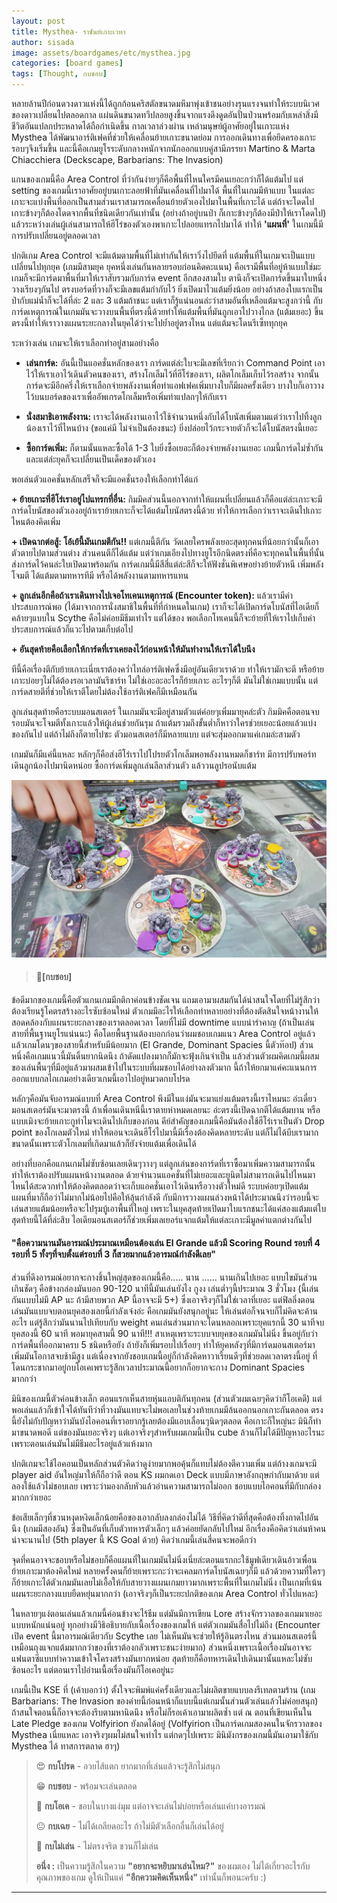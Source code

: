 ```yaml
---
layout: post
title: Mysthea- ราชันย์เกาะเวหา
author: sisada
image: assets/boardgames/etc/mysthea.jpg
categories: [board games]
tags: [Thought, กบชอบ]
---
```

หลายล้านปีก่อนดวงดาวแห่งนี้ได้ถูกก้อนคริสตัลขนาดมหึมาพุ่งเข้าชนอย่างรุนแรงจนทำให้ระบบนิเวศของดาวเปลี่ยนไปตลอดกาล แผ่นดินขนาดทวีปลอยสูงขึ้นจากแรงดึงดูดอันปั่นป่วนพร้อมกับเหล่าสิ่งมีชีวิตอันแปลกประหลาดได้ถือกำเนิดขึ้น กาลเวลาล่วงผ่าน เหล่ามนุษย์ผู้อาศัยอยู่ในเกาะแห่ง Mysthea ได้พัฒนาอาร์ติเฟคที่ช่วยให้เคลื่อนย้ายเกาะขนาดย่อม การออกเดินทางเพื่อยึดครองเกาะรอบๆจึงเริ่มขึ้น และนี้คือเกมยูโรระดับกลางหนักจากนักออกแบบคู่สามีภรรยา Martino & Marta Chiacchiera (Deckscape, Barbarians: The Invasion)

แกนของเกมนี้คือ Area Control ที่ว่ากันง่ายๆก็คือพื้นที่ไหนใครมีคนเยอะกว่าก็ได้แต้มไป แต่ setting ของเกมนี้เราอาศัยอยู่บนเกาะลอยฟ้าที่มันเคลื่อนที่ไปมาได้ พื้นที่ในเกมมีห้าแบบ ในแต่ละเกาะจะแบ่งพื้นที่ออกเป็นสามส่วนเราสามารถเคลื่อนย้ายตัวเองไปมาในพื้นที่เกาะได้ แต่ถ้าจะโดดไปเกาะข้างๆก็ต้องโดดจากพื้นที่ชนิดเดียวกันเท่านั้น (อย่างถ้าอยู่บนป่า ก็เกาะข้างๆก็ต้องมีป่าให้เราโดดไป) แล้วระหว่างเล่นผู้เล่นสามารถให้ฮีโร่ของตัวเองพาเกาะไปลอยแทรกไปมาได้ ทำให้ **'แผนที่'** ในเกมนี้มีการปรับเปลี่ยนอยู่ตลอดเวลา

ปกติเกม Area Control จะมีแต้มตามพื้นที่ไม่เท่ากันให้เราวิ่งไปยึดที่ แต้มพื้นที่ในเกมจะเป็นแบบเปลี่ยนไปทุกยุค (เกมมีสามยุค ยุคหนึ่งเล่นกันหลายรอบก่อนคิดคะแนน) คือเรามีพื้นที่อยู่ห้าแบบใช่มะ เกมก็จะมีการ์ดมาพื้นที่มาให้เราสับรวมกับการ์ด event อีกสองสามใบ ตานึงก็จะเปิดการ์ดขึ้นมาใบหนึ่งวางเรียงๆกันไป ตรงบอร์ดที่วางก็จะมีเลขแต้มกำกับไว้ ยิ่งเปิดมาไวแต้มยิ่งน้อย อย่างถ้าสองใบแรกเป็นป่ากับแม่น้ำก็จะได้ที่ล่ะ 2 และ 3 แต้มถ้าชนะ แต่เราก็รู้แน่นอนล่ะว่าสามอันที่เหลือแต้มจะสูงกว่านี้ กับการ์ดเหตุการณ์ในเกมมันจะวางบนพื้นที่ตรงนี้ด้วยทำให้แต้มพื้นที่มันถูกเอาไปวางไกล (แต้มเยอะ) ขึ้น ตรงนี้ทำให้เราวางแผนระยะกลางในยุคได้ว่าจะไปย้ำอยู่ตรงไหน แต่แต้มจะโดนรีเซ็ททุกยุค


ระหว่างเล่น เกมจะให้เราเลือกทำอยู่สามอย่างคือ

+ **เล่นการ์ด:** อันนี้เป็นแอคชั่นหลักของเรา การ์ดแต่ล่ะใบจะมีเลขที่เรียกว่า Command Point เอาไว้ให้เราเอาไว้เดินตัวคนของเรา, สร้างโกเล็มไว้ที่ฮีโร่ของเรา, ผลิตโกเล็มเก็บไว้รอสร้าง จากนั้นการ์ดจะมีอีกครึ่งให้เราเลือกจ่ายพลังงานเพื่อทำแอฟเฟคเพิ่มบางใบก็มีผลครั้งเดียว บางใบก็เอาวางไว้บนบอร์ดของเราเพื่ออัพเกรดโกเล็มหรือเพิ่มท่าแปลกๆให้กับเรา

+ **นั่งสมาธิเอาพลังงาน:** เราจะได้พลังงานเอาไว้ใช้จำนวนหนึ่งกับได้โบนัสเพิ่มตามแต่ว่าเราไปทิ้งลูกน้องเราไว้ที่ไหนบ้าง (ขอแค่มี ไม่จำเป็นต้องชนะ) ยิ่งปล่อยไว้กระจายตัวก็จะได้โบนัสตรงนี้เยอะ

+ **ซื้อการ์ดเพิ่ม:** ก็ตามนั้นแหละซื้อได้ 1-3 ใบยิ่งซื้อเยอะก็ต้องจ่ายพลังงานเยอะ เกมนี้การ์ดไม่ซ้ำกันและแต่ล่ะยุคก็จะเปลี่ยนเป็นเด็คของตัวเอง

พอเล่นตัวแอคชั่นหลักเสร็จก็จะมีแอคชั่นรองให้เลือกทำได้แก่

**+ ย้ายเกาะที่ฮีโร่เราอยู่ไปแทรกที่อื่น:** กิมมิคส่วนนี้นอกจากทำให้แผนที่เปลี่ยนแล้วก็คือแต่ล่ะเกาะจะมีการ์ดโบนัสของตัวเองอยู่ถ้าเราย้ายเกาะก็จะได้แต้มโบนัสตรงนี้ด้วย ทำให้การเลือกว่าเราจะเดินไปเกาะไหนต้องคิดเพิ่ม

**+ เปิดฉากต่อสู้: โอ้เย้นี้มันเกมตีกัน!!** แต่เกมนี้ตีกัน วัดเลยใครพลังเยอะสุดทุกคนที่น้อยกว่านั้นก็เอาตัวตายไปตามส่วนต่าง ส่วนคนตีก็ได้แต้ม แต่ว่าเกมเอียงไปทางยูโรอีกนิดตรงที่คือจะทุกคนในพื้นที่นั้นส่งการ์ดไว้คนล่ะใบเปิดมาพร้อมกัน การ์ดเกมนี้มีสีสี่แต่ล่ะสีก็จะให้ฟังชั่นพิเศษอย่างย้ายตัวหนี เพิ่มพลังโจมตี ได้แต้มตามทหารทีมี หรือได้พลังงานตามทหารแทน

**+ ลูกเล่นอีกคือถ้าเราเดินทางไปเจอโทเคนเหตุการณ์ (Encounter token):** แล้วเรามีค่าประสบการณ์พอ (ได้มาจากการนั่งสมาธิในพื้นที่ที่กำหนดในเกม) เราก็จะได้เปิดการ์ดโบนัสที่ไอเดียก็คล้ายๆแบบใน Scythe คือไม่ค่อยมีธีมเท่าไร แต่ได้ของ พอเลือกโทเคนนี้ก็จะย้ายที่ให้เราไปเก็บค่าประสบการณ์แล้วก็แวะไปตามเก็บต่อไป

**+ อันสุดท้ายคือเลือกให้การ์ดที่เราเคยลงไว้ก่อนหน้าให้มันทำงานให้เราได้ใบนึง**

ทีนี้คือเรื่องตีกับย้ายเกาะเนี่ยเราต้องคว่ำไทล์อาร์ติเฟคซึ่งมีอยู่อันเดียวเราด้วย ทำให้เรามักจะตี หรือย้ายเกาะบ่อยๆไม่ได้ต้องรอเวลามันรีชาร์ท ไม่ใช่เอะอะอะไรก็ย้ายเกาะ อะไรๆก็ตี มันไม่ใช่เกมแบบนั้น แต่การ์ดสายตีที่ช่วยให้เราตีโดยไม่ต้องใช้อาร์ติเฟคก็มีเหมือนกัน

ลูกเล่นสุดท้ายคือระบบมอนสเตอร์ ในเกมมันจะมีอยู่สามตัวแต่ค่อยๆเพิ่มมายุคล่ะตัว กิมมิคคือตอนจบรอบมันจะโจมตีทั้งเกาะแล้วให้ผู้เล่นช่วยกันรุม ถ้าแต้มรวมถึงขั้นต่ำก็หาว่าใครช่วยเยอะน้อยแล้วแบ่งของกันไป แต่ถ้าไม่ถึงก็ตายไปซะ ตัวมอนสเตอร์ก็มีหลายแบบ แต่จะสุ่มออกมาแค่เกมล่ะสามตัว

เกมมันก็มีแค่นี้แหละ หลักๆก็คือส่งฮีโร่เราไปโปรยตัวโกเล็มพอพลังงานหมดก็ชาร์ท มีการปรับพอร์ทเดินลูกน้องไปมานิดหน่อย ซื้อการ์ดเพิ่มลูกเล่นลีลาส่วนตัว แล้ววนลูปรอนับแต้ม

![alt tag](/assets/boardgames/etc/mystha-2.jpg)

> #### 🐸[กบชอบ]


ข้อดีมากของเกมนี้คือตัวแกนเกมมีกติกาค่อนข้างชัดเจน แถมเอามาผสมกันได้น่าสนใจโดยที่ไม่รู้สึกว่าต้องเรียนรู้โคตรสร้างอะไรซับซ้อนใหม่ ตัวเกมมีอะไรให้เลือกทำหลายอย่างที่ต้องตัดสินใจหน้างานให้สอดคล้องกับแผนระยะกลางของเราตลอดเวลา โดยที่ไม่มี downtime แบบน่ารำคาญ (ถ้าเป็นเล่นสายที่พื้นฐานยูโรแน่นนะ) คือโดยพื้นฐานต้องบอกก่อนว่าผมชอบเกมแนว Area Control อยู่แล้ว แล้วเกมโดนๆของสายนี้สำหรับมีน้อยมาก (El Grande, Dominant Spacies นี้ตัวท๊อป) ส่วนหนึ่งคือเกมแนวนี้มันดิ้นยากนิดนึง ถ้าดัดแปลงมากก็มักจะฟุ้งเกินจำเป็น แล้วส่วนตัวผมคิดเกมนี้ผสมของเล่นพื้นๆที่มีอยู่แล้วมาผสมเข้าไปในระบบที่ผมชอบได้อย่างลงตัวมาก นี้ถ้าให้ยกมาแค่คะแนนการออกแบบกลไกเกมอย่างเดียวเกมนี้เอาไปอยู่หมวดกบโปรด

หลักๆคือมันจับอารมณ์แบบที่ Area Control พึงมีในแง่มันจะมาแย่งแต้มตรงนี้เราไหมนะ อ่ะเดี๋ยวมอนสเตอร์มันจะมาตรงนี้ ถ้าเพื่อนเดินหนีนี้เราตายห่าหมดเลยนะ อ่ะตรงนี้เปิดฉากตีได้แต้มบาน หรือแบบเมิงจะย้ายเกาะกูทำไมจะเดินไปเก็บของก่อน คีย์สำคัญของเกมนี้คือมันต้องใช้ฮีโร่เราเป็นตัว Drop point ของโกเลมตัวใหม่ ทำให้ตอนจะเดินฮีโร่ไปมานี้มีเรื่องต้องคิดหลายระดับ แต่ก็ไม่ได้บีบเรามากขนาดนั้นเพราะตัวโกเลมที่เกิดมาแล้วก็ยังจ่ายแต้มเพื่อเดินได้

อย่างที่บอกคือแกนเกมไม่ซับซ้อนเลยเดินๆวางๆ แต่ลูกเล่นของการ์ดที่เราซื้อมาเพิ่มความสามารถนั้นทำให้เราต้องปรับแผนหน้างานตลอด ด้วยจำนวนแอคชั่นที่ไม่เยอะและยูนิตไม่สามารถเดินไปไหนมาไหนได้สะดวกทำให้ต้องคิดตลอดว่าจะเก็บแอคชั่นเอาไว้เดินหรือวางตัวใหม่ดี ระบบค่อยๆเปิดแต้มแผนที่มาก็ถือว่าไม่มากไม่น้อยไปคือให้ลุ้นกำลังดี กับมีการวางแผนล่วงหน้าได้ประมาณนึงว่ารอบนี้จะเล่นสายแต้มน้อยหรือจะไปรุมบู้เอาพื้นที่ใหญ่ เพราะในยุคสุดท้ายเปิดมาใบแรกชนะได้แค่สองแต้มแต่ใบสุดท้ายนี้ได้ที่ล่ะสิบ ไอเดียมอนสเตอร์ก็ช่วยเพิ่มเลเยอร์แจกแต้มให้แต่ละเกาะมีมูลค่าแตกต่างกันไป
#### "คือความนานมันอารมณ์ประมาณเหมือนต้องเล่น El Grande แล้วมี Scoring Round รอบที่ 4 รอบที่ 5 ทั้งๆที่จบตั้งแต่รอบที่ 3 ก็สวยมากแล้วอารมณ์กำลังดีเลย"


ส่วนที่ดึงอารมณ์อยากจะกางชิ้นใหญ่สุดของเกมนี้คือ..... นาน ...... นานเกินไปเยอะ แบบไขมันส่วนเกินชัดๆ คือข้างกล่องมันบอก 90-120 นาทีนี้มันเล่นยังไง กูงง เล่นต่ำๆนี้ประมาณ 3 ชั่วโมง (นี้เล่นกันแบบไม่มี AP นะ ถ้ามีสายพวก AP นี้อาจจะมี 5+) ซึ่งเอาจริงๆก็ไม่ใช่เวลาที่เยอะ แต่ฟิลลิ่งตอนเล่นมันแบบจบตอนยุคสองเลยนี้กำลังเจ๋งอ่ะ คือเกมมันยังสนุกอยู่นะ ให้เล่นต่อก็จนจบก็ไม่คิดจะค้านอะไร แต่รู้สึกว่ามันนานไปเทียบกับ weight คนเล่นส่วนมากจะโดนหลอกเพราะยุคแรกนี้ 30 นาทีจบ ยุคสองนี้ 60 นาที พอมายุคสามนี้ 90 นาที!!! สาเหตุเพราะระบบจบยุคของเกมมันไม่นิ่ง ขึ้นอยู่กับว่าการ์ดพื้นที่ออกมาครบ 5 ชนิดหรือยัง ถ้ายังก็เพิ่มรอบไปเรื่อยๆ ทำให้ยุคหลังๆที่มีการ์ดมอนสเตอร์มาเพิ่มมันโอกาสจบช้ามีสูง แต่เนื่องจากยังชอบเกมนี้อยู่ก็กำลังคิดหาวาเรี้ยนดีๆที่ช่วยลดเวลาตรงนี้อยู่ ที่โดนกระชากมาอยู่กบโอเคเพราะรู้สึกเวลาประมาณนี้อยากก็อยากจะกาง Dominant Spacies มากกว่า


มินิของเกมนี้ตัวค่อนข้างเล็ก ตอนแรกเห็นสายหุ่นแอบติกันทุกคน (ส่วนตัวผมเฉยๆคิดว่าก็โอเคดี) แต่พอเล่นแล้วก็เข้าใจได้ทันทีว่าที่วางมันแทบจะไม่พอเลยในช่วงท้ายเกมมีล้นออกนอกเกาะกันตลอด ตรงนี้ยังไม่กับปัญหาว่ามันบังไอคอนที่เราอยากรู้เลยต้องมีแอบเลื่อนๆนิดๆตลอด คือเกาะก็ใหญ่นะ มินิก็ทำมาขนาดพอดี แต่ของมันเยอะจริงๆ แต่เอาจริงๆสำหรับผมเกมนี้เป็น cube ล้วนก็ไม่ได้มีปัญหาอะไรนะเพราะตอนเล่นมันไม่มีธีมอะไรอยู่แล้วแห้งมาก

ปกติเกมจะใช้ไอคอนเป็นหลักส่วนตัวคิดว่าดูง่ายมากพอคุ้นก็แทบไม่ต้องตีความเพิ่ม แต่ถ้างงเกมจะมี player aid อันใหญ่มาให้ก็ถือว่าดี ตอน KS ผมกดเอา Deck แบบมีภาษาอังกฤษกำกับมาด้วย แต่ลองใช้แล้วไม่ชอบเลย เพราะว่ามองกลับหัวแล้วอ่านความสามารถไม่ออก ชอบแบบไอคอนที่มีกับกล่องมากกว่าเยอะ

ข้อเสียเล็กๆที่ชวนหงุดหงิดเล็กน้อยคือของเอากลับลงกล่องไม่ได้ วิธีที่คิดว่าดีที่สุดคือต้องทิ้งถาดไปอันนึง (เกมมีสองอัน) ซึ่งเป็นอันที่เก็บตัวทหารตัวเล็กๆ แล้วค่อยยัดกลับไปใหม่ อีกเรื่องคือคิดว่าเล่นห้าคนน่าจะนานไป (5th player นี้ KS Goal ด้วย) คิดว่าเกมนี้เล่นสี่คนจะพอดีกว่า

จุดที่คนอาจจะชอบหรือไม่ชอบก็คือแผนที่ในเกมมันไม่นิ่งเนี่ยล่ะตอนแรกกะใช้มูฟเดียวเดินอ้าวเพื่อนย้ายเกาะมาต้องคิดใหม่ หลายครั้งคนก็ย้ายเพราะกะว่าจะเคลมการ์ดโบนัสเฉยๆก็มี แล้วด้วยความที่ใครๆก็ย้ายเกาะได้ตัวเกมมันเลยไม่เอื้อให้กับสายวางแผนเกมยาวมากเพราะพื้นที่ในเกมไม่นิ่ง เป็นเกมที่เน้นแผนระยะกลางแบบยืดหยุ่นมากกว่า (เอาจริงๆก็เป็นระยะปกติของเกม Area Control ทั่วไปแหละ)

ในหลายๆแง่ตอนเล่นแล้วเกมนี้ค่อนข้างจะไร้ธีม แต่มันมีการเขียน Lore สร้างจักรวาลของเกมมาเยอะแบบหนักแน่นอยู่ ทุกอย่างมีวิธิอธิบายกับเนื้อเรื่องของเกมให้ แต่ตัวเกมมันสื่อไปไม่ถึง (Encounter เปิด event นี้มาอารมณ์เดียวกับ Scythe เลย ไม่เห็นมันจะช่วยให้รู้อินตรงไหน ส่วนมอนสเตอร์นี้เหมือนถุงแจกแต้มมากกว่าของที่เราต้องกลัวเพราะชนะง่ายมาก) ส่วนหนึ่งเพราะเนื้อเรื่องมันอาจจะแฟนตาซีแบบทำความเข้าใจโครงสร้างมันยากหน่อย สุดท้ายก็คือทหารเดินไปเดินมานั้นแหละไม่ซับซ้อนอะไร แต่ตอนเราไปอ่านเนื้อเรื่องมันก็โอเคอยู่นะ

เกมนี้เป็น KSE ที่ (เค้าบอกว่า) ตั้งใจจะพิมพ์แค่ครั้งเดียวและไม่ผลิตขายแบบลงรีเทลตามร้าน (เกม Barbarians: The Invasion ของค่ายนี้ก่อนหน้าก็แบบนี้แต่เกมนั้นส่วนตัวเล่นแล้วไม่ค่อยสนุก) ถ้าสนใจตอนนี้ก็อาจจะต้องรีบตามหานิดนึง หรือไม่ก็รอเค้าเอามาผลิตซ้ำ แต่ ณ ตอนที่เขียนเห็นใน Late Pledge ของเกม Volfyirion ยังกดได้อยู่ (Volfyirion เป็นการ์ดเกมสองคนในจักรวาลของ Mysthea เนี่ยแหละ เอาจริงๆผมไม่สนใจเท่าไร แต่กดๆไปเพราะ มินิมังกรของเกมนี้มันเอามาใช้กับ Mysthea ได้ ทาสการตลาด ฮาๆ)

> 😍 **กบโปรด** - อวยไส้แตก ยากมากที่เล่นแล้วจะรู้สึกไม่สนุก
> 
> 😁 **กบชอบ** - พร้อมจะเล่นตลอด
> 
> 🙂 **กบโอเค** - ชอบในบางแง่มุม แต่อาจจะเล่นไม่บ่อยหรือเล่นแค่บางอารมณ์
> 
> 😐 **กบเฉย** - ไม่ได้เกลียดอะไร ถ้าไม่มีตัวเลือกอื่นก็เล่นได้อยู่
> 
> 🖕 **กบไม่เล่น** - ไม่ตรงจริต ชวนก็ไม่เล่น
> 
> **อนึ่ง :** เป็นความรู้สึกในความ **"อยากจะหยิบมาเล่นไหม?"** ของผมเอง ไม่ได้เกี่ยวอะไรกับคุณภาพของเกม ดูให้เป็นแค่ **"อีกความคิดเห็นหนึ่ง"** เท่านั้นก็พอนะครับ :)




---

